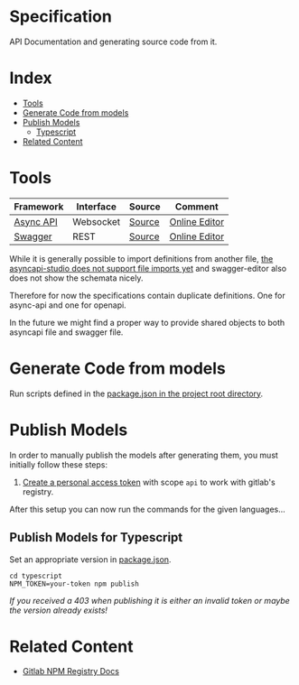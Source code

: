 # Specification

API Documentation and generating source code from it.

# Index

* [Tools](#tools)
* [Generate Code from models](#generate-code-from-models)
* [Publish Models](#publish-models)
    * [Typescript](#publish-models-for-typescript)
* [Related Content](#related-content)

# Tools

Framework | Interface | Source | Comment
--- | --- | --- | ---
[Async API](https://www.asyncapi.com/docs/reference/specification/v2.6.0) | Websocket | [Source](./api/websocket-asyncapi.yaml) | [Online Editor](https://studio.asyncapi.com/)
[Swagger](https://swagger.io/docs/specification) | REST | [Source](./api/swagger.yaml) | [Online Editor](https://editor.swagger.io/)

While it is generally possible to import definitions from another file, 
[the asyncapi-studio does not support file imports yet](https://github.com/asyncapi/studio/pull/538)
and swagger-editor also does not show the schemata nicely.

Therefore for now the specifications contain duplicate definitions.
One for async-api and one for openapi.

In the future we might find a proper way to provide shared objects to both asyncapi file and swagger file.

# Generate Code from models

Run scripts defined in the [package.json in the project root directory](../package.json).

# Publish Models

In order to manually publish the models after generating them, you must initially follow these steps:

1. [Create a personal access token](https://gitlab.mi.hdm-stuttgart.de/-/profile/personal_access_tokens) with scope `api` to work with gitlab's registry.

After this setup you can now run the commands for the given languages...

## Publish Models for Typescript

Set an appropriate version in [package.json](./typescript/package.json).

    cd typescript
    NPM_TOKEN=your-token npm publish

*If you received a 403 when publishing it is either an invalid token or maybe the version already exists!*

# Related Content

* [Gitlab NPM Registry Docs](https://docs.gitlab.com/ee/user/packages/npm_registry/)
